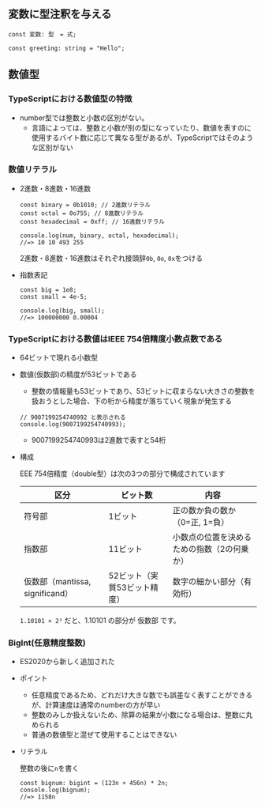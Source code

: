 ## 変数に型注釈を与える

```tsx
const 変数: 型　= 式;

const greeting: string = "Hello";
```

## 数値型

### TypeScriptにおける数値型の特徴

- number型では整数と小数の区別がない。
    - 言語によっては、整数と小数が別の型になっていたり、数値を表すのに使用するバイト数に応じて異なる型があるが、TypeScriptではそのような区別がない

### 数値リテラル

- 2進数・8進数・16進数
    
    ```tsx
    const binary = 0b1010; // 2進数リテラル
    const octal = 0o755; // 8進数リテラル
    const hexadecimal = 0xff; // 16進数リテラル
    
    console.log(num, binary, octal, hexadecimal);
    //=> 10 10 493 255
    ```
    
    2進数・8進数・16進数はそれぞれ接頭辞`0b`, `0o`, `0x`をつける
    
- 指数表記
    
    ```tsx
    const big = 1e8;
    const small = 4e-5;
    
    console.log(big, small);
    //=> 100000000 0.00004
    ```
    

### TypeScriptにおける数値はIEEE 754倍精度小数点数である

- 64ビットで現れる小数型
- 数値(仮数部)の精度が53ビットである
    - 整数の情報量も53ビットであり、53ビットに収まらない大きさの整数を扱おうとした場合、下の桁から精度が落ちていく現象が発生する
    
    ```tsx
    // 9007199254740992 と表示される
    console.log(9007199254740993);
    ```
    
    - 9007199254740993は2進数で表すと54桁
- 構成
    
    EEE 754倍精度（double型）は次の3つの部分で構成されています
    
    | 区分 | ビット数 | 内容 |
    | --- | --- | --- |
    | 符号部 | 1ビット | 正の数か負の数か（0=正, 1=負） |
    | 指数部 | 11ビット | 小数点の位置を決めるための指数（2の何乗か） |
    | 仮数部（mantissa, significand） | 52ビット（実質53ビット精度） | 数字の細かい部分（有効桁） |
    
    `1.10101 × 2³` だと、1.10101 の部分が 仮数部 です。
    

### BigInt(任意精度整数)

- ES2020から新しく追加された
- ポイント
    - 任意精度であるため、どれだけ大きな数でも誤差なく表すことができるが、計算速度は通常のnumberの方が早い
    - 整数のみしか扱えないため、除算の結果が小数になる場合は、整数に丸められる
    - 普通の数値型と混ぜて使用することはできない
- リテラル
    
    整数の後に`n`を書く
    
    ```tsx
    const bignum: bigint = (123n + 456n) * 2n;
    console.log(bignum);
    //=> 1158n
    ```